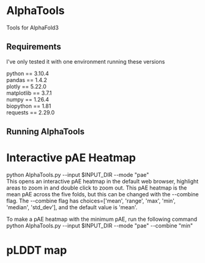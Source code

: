 # AlphaTools
Tools for AlphaFold3

## Requirements

I've only tested it with one environment running these versions

python == 3.10.4  
pandas == 1.4.2  
plotly == 5.22.0  
matplotlib == 3.7.1  
numpy == 1.26.4  
biopython == 1.81  
requests == 2.29.0  


## Running AlphaTools

# Interactive pAE Heatmap  

python AlphaTools.py --input $INPUT_DIR --mode "pae"  
This opens an interactive pAE heatmap in the default web browser, highlight areas to zoom in and double click to zoom out. This pAE heatmap is the mean pAE across the five folds, but this can be changed with the --combine flag. 
The --combine flag has choices=['mean', 'range', 'max', 'min', 'median', 'std_dev'], and the default value is 'mean'.  

To make a pAE heatmap with the minimum pAE, run the following command  
python AlphaTools.py --input $INPUT_DIR --mode "pae" --combine "min"


# pLDDT map

